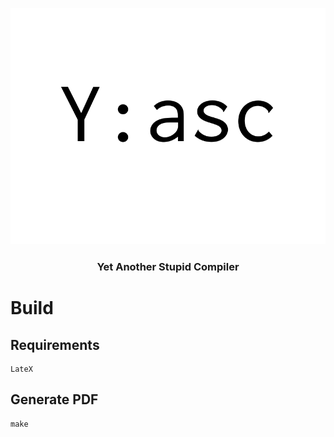<p align="center">
<img src="img/logo.png" /><br />
<h3 align="center">Yet Another Stupid Compiler</h3>
</p>


# Build
## Requirements
```
LateX
```

## Generate PDF
```
make
```
